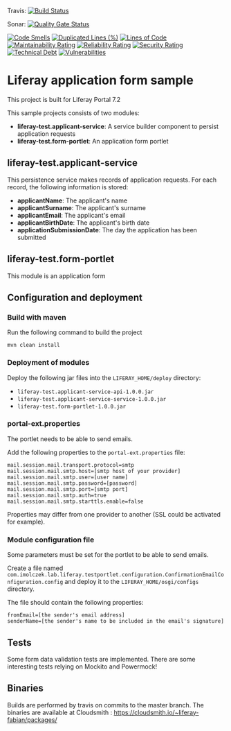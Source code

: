 Travis: [![Build Status](https://travis-ci.org/raoul-imolczek/liferay-test.svg?branch=master)](https://travis-ci.org/raoul-imolczek/liferay-test)

Sonar: [![Quality Gate Status](https://sonarcloud.io/api/project_badges/measure?project=raoul-imolczek_liferay-test&metric=alert_status)](https://sonarcloud.io/dashboard?id=raoul-imolczek_liferay-test)

[![Code Smells](https://sonarcloud.io/api/project_badges/measure?project=raoul-imolczek_liferay-test&metric=code_smells)](https://sonarcloud.io/dashboard?id=raoul-imolczek_liferay-test)
[![Duplicated Lines (%)](https://sonarcloud.io/api/project_badges/measure?project=raoul-imolczek_liferay-test&metric=duplicated_lines_density)](https://sonarcloud.io/dashboard?id=raoul-imolczek_liferay-test)
[![Lines of Code](https://sonarcloud.io/api/project_badges/measure?project=raoul-imolczek_liferay-test&metric=ncloc)](https://sonarcloud.io/dashboard?id=raoul-imolczek_liferay-test)
[![Maintainability Rating](https://sonarcloud.io/api/project_badges/measure?project=raoul-imolczek_liferay-test&metric=sqale_rating)](https://sonarcloud.io/dashboard?id=raoul-imolczek_liferay-test)
[![Reliability Rating](https://sonarcloud.io/api/project_badges/measure?project=raoul-imolczek_liferay-test&metric=reliability_rating)](https://sonarcloud.io/dashboard?id=raoul-imolczek_liferay-test)
[![Security Rating](https://sonarcloud.io/api/project_badges/measure?project=raoul-imolczek_liferay-test&metric=security_rating)](https://sonarcloud.io/dashboard?id=raoul-imolczek_liferay-test)
[![Technical Debt](https://sonarcloud.io/api/project_badges/measure?project=raoul-imolczek_liferay-test&metric=sqale_index)](https://sonarcloud.io/dashboard?id=raoul-imolczek_liferay-test)
[![Vulnerabilities](https://sonarcloud.io/api/project_badges/measure?project=raoul-imolczek_liferay-test&metric=vulnerabilities)](https://sonarcloud.io/dashboard?id=raoul-imolczek_liferay-test)

# Liferay application form sample

This project is built for Liferay Portal 7.2

This sample projects consists of two modules:
 - **liferay-test.applicant-service**: A service builder component to persist application requests
 - **liferay-test.form-portlet**: An application form portlet
 
 ## liferay-test.applicant-service
 
 This persistence service makes records of application requests.
 For each record, the following information is stored:
  - **applicantName**: The applicant's name
  - **applicantSurname**: The applicant's surname
  - **applicantEmail**: The applicant's email
  - **applicantBirthDate**: The applicant's birth date
  - **applicationSubmissionDate**: The day the application has been submitted

## liferay-test.form-portlet

This module is an application form

## Configuration and deployment

### Build with maven

Run the following command to build the project

```
mvn clean install
```

### Deployment of modules

Deploy the following jar files into the `LIFERAY_HOME/deploy` directory:
 - `liferay-test.applicant-service-api-1.0.0.jar`
 - `liferay-test.applicant-service-service-1.0.0.jar` 
 - `liferay-test.form-portlet-1.0.0.jar` 

### portal-ext.properties

The portlet needs to be able to send emails.

Add the following properties to the `portal-ext.properties` file:

```
mail.session.mail.transport.protocol=smtp
mail.session.mail.smtp.host=[smtp host of your provider]
mail.session.mail.smtp.user=[user name]
mail.session.mail.smtp.password=[password]
mail.session.mail.smtp.port=[smtp port]
mail.session.mail.smtp.auth=true
mail.session.mail.smtp.starttls.enable=false
```

Properties may differ from one provider to another (SSL could be activated for example).

### Module configuration file

Some parameters must be set for the portlet to be able to send emails.

Create a file named `com.imolczek.lab.liferay.testportlet.configuration.ConfirmationEmailConfiguration.config` and deploy it to the `LIFERAY_HOME/osgi/configs` directory.

The file should contain the following properties:

```
fromEmail=[the sender's email address]
senderName=[the sender's name to be included in the email's signature]
```

## Tests

Some form data validation tests are implemented.
There are some interesting tests relying on Mockito and Powermock!

## Binaries

Builds are performed by travis on commits to the master branch.
The binaries are available at Cloudsmith :
https://cloudsmith.io/~liferay-fabian/packages/
